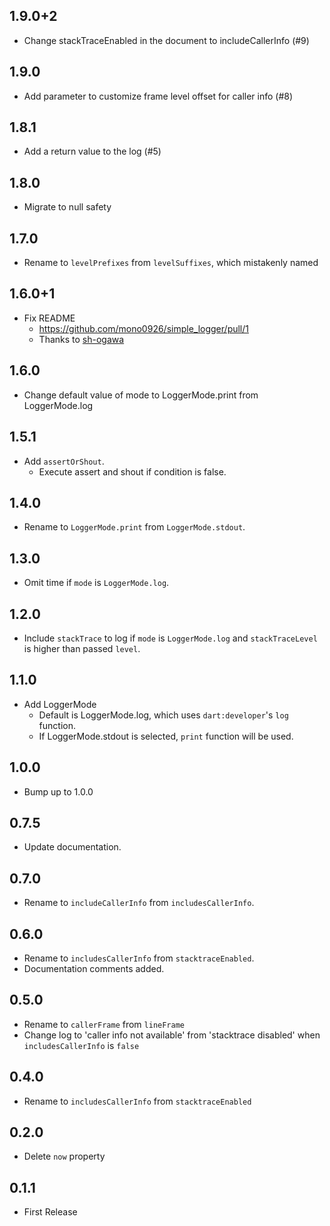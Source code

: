 ## 1.9.0+2

- Change stackTraceEnabled in the document to includeCallerInfo (#9)

## 1.9.0

- Add parameter to customize frame level offset for caller info (#8)

## 1.8.1

- Add a return value to the log (#5)

## 1.8.0

- Migrate to null safety

## 1.7.0

- Rename to `levelPrefixes` from `levelSuffixes`, which mistakenly named

## 1.6.0+1

- Fix README
  - https://github.com/mono0926/simple_logger/pull/1
  - Thanks to [sh-ogawa](https://github.com/sh-ogawa)

## 1.6.0

- Change default value of mode to LoggerMode.print from LoggerMode.log

## 1.5.1

- Add `assertOrShout`.
  - Execute assert and shout if condition is false.

## 1.4.0

- Rename to `LoggerMode.print` from `LoggerMode.stdout`.

## 1.3.0

- Omit time if `mode` is `LoggerMode.log`.

## 1.2.0

- Include `stackTrace` to log if `mode` is `LoggerMode.log` and `stackTraceLevel` is higher than passed `level`.

## 1.1.0

- Add LoggerMode
  - Default is LoggerMode.log, which uses `dart:developer`'s `log` function.
  - If LoggerMode.stdout is selected, `print` function will be used.

## 1.0.0

- Bump up to 1.0.0

## 0.7.5

- Update documentation.

## 0.7.0

- Rename to `includeCallerInfo` from `includesCallerInfo`.

## 0.6.0

- Rename to `includesCallerInfo` from `stacktraceEnabled`.
- Documentation comments added.

## 0.5.0

- Rename to `callerFrame` from `lineFrame`
- Change log to 'caller info not available' from 'stacktrace disabled' when `includesCallerInfo` is `false`

## 0.4.0

- Rename to `includesCallerInfo` from `stacktraceEnabled`

## 0.2.0

- Delete `now` property

## 0.1.1

- First Release
